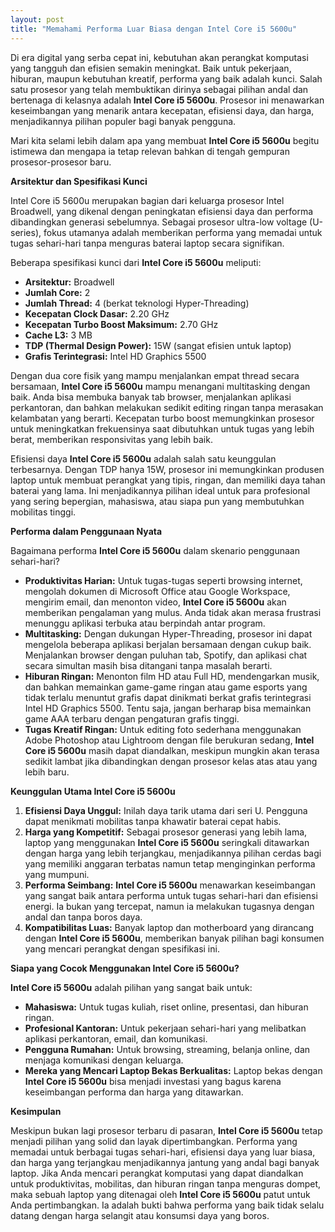 ```yaml
---
layout: post
title: "Memahami Performa Luar Biasa dengan Intel Core i5 5600u"
---
```


Di era digital yang serba cepat ini, kebutuhan akan perangkat komputasi yang tangguh dan efisien semakin meningkat. Baik untuk pekerjaan, hiburan, maupun kebutuhan kreatif, performa yang baik adalah kunci. Salah satu prosesor yang telah membuktikan dirinya sebagai pilihan andal dan bertenaga di kelasnya adalah **Intel Core i5 5600u**. Prosesor ini menawarkan keseimbangan yang menarik antara kecepatan, efisiensi daya, dan harga, menjadikannya pilihan populer bagi banyak pengguna.

Mari kita selami lebih dalam apa yang membuat **Intel Core i5 5600u** begitu istimewa dan mengapa ia tetap relevan bahkan di tengah gempuran prosesor-prosesor baru.

**Arsitektur dan Spesifikasi Kunci**

Intel Core i5 5600u merupakan bagian dari keluarga prosesor Intel Broadwell, yang dikenal dengan peningkatan efisiensi daya dan performa dibandingkan generasi sebelumnya. Sebagai prosesor ultra-low voltage (U-series), fokus utamanya adalah memberikan performa yang memadai untuk tugas sehari-hari tanpa menguras baterai laptop secara signifikan.

Beberapa spesifikasi kunci dari **Intel Core i5 5600u** meliputi:

*   **Arsitektur:** Broadwell
*   **Jumlah Core:** 2
*   **Jumlah Thread:** 4 (berkat teknologi Hyper-Threading)
*   **Kecepatan Clock Dasar:** 2.20 GHz
*   **Kecepatan Turbo Boost Maksimum:** 2.70 GHz
*   **Cache L3:** 3 MB
*   **TDP (Thermal Design Power):** 15W (sangat efisien untuk laptop)
*   **Grafis Terintegrasi:** Intel HD Graphics 5500

Dengan dua core fisik yang mampu menjalankan empat thread secara bersamaan, **Intel Core i5 5600u** mampu menangani multitasking dengan baik. Anda bisa membuka banyak tab browser, menjalankan aplikasi perkantoran, dan bahkan melakukan sedikit editing ringan tanpa merasakan kelambatan yang berarti. Kecepatan turbo boost memungkinkan prosesor untuk meningkatkan frekuensinya saat dibutuhkan untuk tugas yang lebih berat, memberikan responsivitas yang lebih baik.

Efisiensi daya **Intel Core i5 5600u** adalah salah satu keunggulan terbesarnya. Dengan TDP hanya 15W, prosesor ini memungkinkan produsen laptop untuk membuat perangkat yang tipis, ringan, dan memiliki daya tahan baterai yang lama. Ini menjadikannya pilihan ideal untuk para profesional yang sering bepergian, mahasiswa, atau siapa pun yang membutuhkan mobilitas tinggi.

**Performa dalam Penggunaan Nyata**

Bagaimana performa **Intel Core i5 5600u** dalam skenario penggunaan sehari-hari?

*   **Produktivitas Harian:** Untuk tugas-tugas seperti browsing internet, mengolah dokumen di Microsoft Office atau Google Workspace, mengirim email, dan menonton video, **Intel Core i5 5600u** akan memberikan pengalaman yang mulus. Anda tidak akan merasa frustrasi menunggu aplikasi terbuka atau berpindah antar program.
*   **Multitasking:** Dengan dukungan Hyper-Threading, prosesor ini dapat mengelola beberapa aplikasi berjalan bersamaan dengan cukup baik. Menjalankan browser dengan puluhan tab, Spotify, dan aplikasi chat secara simultan masih bisa ditangani tanpa masalah berarti.
*   **Hiburan Ringan:** Menonton film HD atau Full HD, mendengarkan musik, dan bahkan memainkan game-game ringan atau game esports yang tidak terlalu menuntut grafis dapat dinikmati berkat grafis terintegrasi Intel HD Graphics 5500. Tentu saja, jangan berharap bisa memainkan game AAA terbaru dengan pengaturan grafis tinggi.
*   **Tugas Kreatif Ringan:** Untuk editing foto sederhana menggunakan Adobe Photoshop atau Lightroom dengan file berukuran sedang, **Intel Core i5 5600u** masih dapat diandalkan, meskipun mungkin akan terasa sedikit lambat jika dibandingkan dengan prosesor kelas atas atau yang lebih baru.

**Keunggulan Utama Intel Core i5 5600u**

1.  **Efisiensi Daya Unggul:** Inilah daya tarik utama dari seri U. Pengguna dapat menikmati mobilitas tanpa khawatir baterai cepat habis.
2.  **Harga yang Kompetitif:** Sebagai prosesor generasi yang lebih lama, laptop yang menggunakan **Intel Core i5 5600u** seringkali ditawarkan dengan harga yang lebih terjangkau, menjadikannya pilihan cerdas bagi yang memiliki anggaran terbatas namun tetap menginginkan performa yang mumpuni.
3.  **Performa Seimbang:** **Intel Core i5 5600u** menawarkan keseimbangan yang sangat baik antara performa untuk tugas sehari-hari dan efisiensi energi. Ia bukan yang tercepat, namun ia melakukan tugasnya dengan andal dan tanpa boros daya.
4.  **Kompatibilitas Luas:** Banyak laptop dan motherboard yang dirancang dengan **Intel Core i5 5600u**, memberikan banyak pilihan bagi konsumen yang mencari perangkat dengan spesifikasi ini.

**Siapa yang Cocok Menggunakan Intel Core i5 5600u?**

**Intel Core i5 5600u** adalah pilihan yang sangat baik untuk:

*   **Mahasiswa:** Untuk tugas kuliah, riset online, presentasi, dan hiburan ringan.
*   **Profesional Kantoran:** Untuk pekerjaan sehari-hari yang melibatkan aplikasi perkantoran, email, dan komunikasi.
*   **Pengguna Rumahan:** Untuk browsing, streaming, belanja online, dan menjaga komunikasi dengan keluarga.
*   **Mereka yang Mencari Laptop Bekas Berkualitas:** Laptop bekas dengan **Intel Core i5 5600u** bisa menjadi investasi yang bagus karena keseimbangan performa dan harga yang ditawarkan.

**Kesimpulan**

Meskipun bukan lagi prosesor terbaru di pasaran, **Intel Core i5 5600u** tetap menjadi pilihan yang solid dan layak dipertimbangkan. Performa yang memadai untuk berbagai tugas sehari-hari, efisiensi daya yang luar biasa, dan harga yang terjangkau menjadikannya jantung yang andal bagi banyak laptop. Jika Anda mencari perangkat komputasi yang dapat diandalkan untuk produktivitas, mobilitas, dan hiburan ringan tanpa menguras dompet, maka sebuah laptop yang ditenagai oleh **Intel Core i5 5600u** patut untuk Anda pertimbangkan. Ia adalah bukti bahwa performa yang baik tidak selalu datang dengan harga selangit atau konsumsi daya yang boros.
